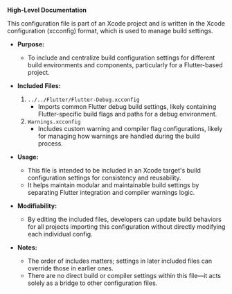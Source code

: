 **High-Level Documentation**

This configuration file is part of an Xcode project and is written in the Xcode configuration (xcconfig) format, which is used to manage build settings.

- **Purpose:**  
  - To include and centralize build configuration settings for different build environments and components, particularly for a Flutter-based project.

- **Included Files:**
  1. `../../Flutter/Flutter-Debug.xcconfig`  
     - Imports common Flutter debug build settings, likely containing Flutter-specific build flags and paths for a debug environment.
  2. `Warnings.xcconfig`  
     - Includes custom warning and compiler flag configurations, likely for managing how warnings are handled during the build process.

- **Usage:**  
  - This file is intended to be included in an Xcode target's build configuration settings for consistency and reusability.
  - It helps maintain modular and maintainable build settings by separating Flutter integration and compiler warnings logic.

- **Modifiability:**  
  - By editing the included files, developers can update build behaviors for all projects importing this configuration without directly modifying each individual config.

- **Notes:**  
  - The order of includes matters; settings in later included files can override those in earlier ones.
  - There are no direct build or compiler settings within this file—it acts solely as a bridge to other configuration files.